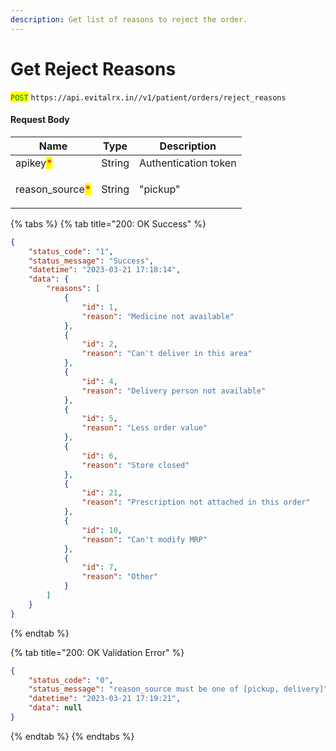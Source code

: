 ```yaml
---
description: Get list of reasons to reject the order.
---
```


# Get Reject Reasons

<mark style="color:green;">`POST`</mark> `https://api.evitalrx.in//v1/patient/orders/reject_reasons`

#### Request Body

| Name                                             | Type   | Description                                                                 |
| ------------------------------------------------ | ------ | --------------------------------------------------------------------------- |
| apikey<mark style="color:red;">\*</mark>         | String | Authentication token                                                        |
| reason\_source<mark style="color:red;">\*</mark> | String | <p>"pickup" | "delivery"</p><p></p><p>pass order is pickup or delivery.</p> |

{% tabs %}
{% tab title="200: OK Success" %}
```json
{
    "status_code": "1",
    "status_message": "Success",
    "datetime": "2023-03-21 17:18:14",
    "data": {
        "reasons": [
            {
                "id": 1,
                "reason": "Medicine not available"
            },
            {
                "id": 2,
                "reason": "Can't deliver in this area"
            },
            {
                "id": 4,
                "reason": "Delivery person not available"
            },
            {
                "id": 5,
                "reason": "Less order value"
            },
            {
                "id": 6,
                "reason": "Store closed"
            },
            {
                "id": 21,
                "reason": "Prescription not attached in this order"
            },
            {
                "id": 10,
                "reason": "Can't modify MRP"
            },
            {
                "id": 7,
                "reason": "Other"
            }
        ]
    }
}
```
{% endtab %}

{% tab title="200: OK Validation Error" %}
```json
{
    "status_code": "0",
    "status_message": "reason_source must be one of [pickup, delivery]",
    "datetime": "2023-03-21 17:19:21",
    "data": null
}
```
{% endtab %}
{% endtabs %}
